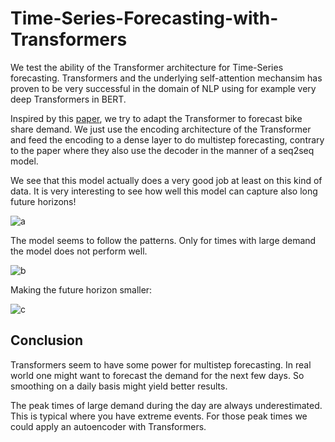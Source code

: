 # Time-Series-Forecasting-with-Transformers

We test the ability of the Transformer architecture for Time-Series forecasting. Transformers and the underlying self-attention mechansim has proven to be very successful in the domain of NLP using for example very deep Transformers in BERT.

Inspired by this [paper](https://arxiv.org/pdf/2001.08317.pdf), we try to adapt the Transformer to forecast bike share demand. We just use the encoding architecture of the Transformer and feed the encoding to a dense layer to do multistep forecasting, contrary to the paper where they also use the decoder in the manner of a seq2seq model. 

We see that this model actually does a very good job at least on this kind of data. It is very interesting to see how well this model can capture also long future horizons!

![a](https://github.com/chenkel-data/Time-Series-Forecasting-with-Transformers/blob/master/demand1.png)


The model seems to follow the patterns. Only for times with large demand the model does not perform well.

![b](https://github.com/chenkel-data/Time-Series-Forecasting-with-Transformers/blob/master/demand2.png)

Making the future horizon smaller:

![c](https://github.com/chenkel-data/Time-Series-Forecasting-with-Transformers/blob/master/demand3.png)


## Conclusion

Transformers seem to have some power for multistep forecasting. In real world one might want to forecast the demand for the next few days. So smoothing on a daily basis might yield better results.

The peak times of large demand during the day are always underestimated. This is typical where you have extreme events. For those peak times we could apply an autoencoder with Transformers.


<!---Wve hggave done a simple training set up and no further tuning of parameters.--->
